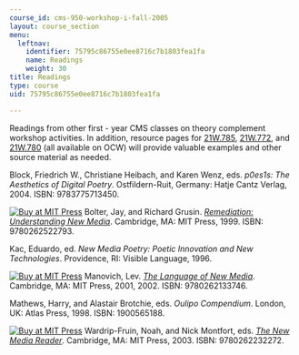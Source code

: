 ```yaml
---
course_id: cms-950-workshop-i-fall-2005
layout: course_section
menu:
  leftnav:
    identifier: 75795c86755e0ee8716c7b1803fea1fa
    name: Readings
    weight: 30
title: Readings
type: course
uid: 75795c86755e0ee8716c7b1803fea1fa

---
```


Readings from other first - year CMS classes on theory complement workshop activities. In addition, resource pages for [21W.785](/courses/21w-785-communicating-in-cyberspace-fall-2003), [21W.772](/courses/21w-772-digital-poetry-fall-2005), and [21W.780](/courses/21w-780-communicating-in-technical-organizations-spring-2005) (all available on OCW) will provide valuable examples and other source material as needed.

Block, Friedrich W., Christiane Heibach, and Karen Wenz, eds. _p0es1s: The Aesthetics of Digital Poetry_. Ostfildern-Ruit, Germany: Hatje Cantz Verlag, 2004. ISBN: 9783775713450.

[![Buy at MIT Press](/images/mp_logo.gif)](https://mitpress.mit.edu/9780262522793) Bolter, Jay, and Richard Grusin. [_Remediation: Understanding New Media_](https://mitpress.mit.edu/9780262522793). Cambridge, MA: MIT Press, 1999. ISBN: 9780262522793.

Kac, Eduardo, ed. _New Media Poetry: Poetic Innovation and New Technologies_. Providence, RI: Visible Language, 1996.

[![Buy at MIT Press](/images/mp_logo.gif)](https://mitpress.mit.edu/9780262133746) Manovich, Lev. [_The Language of New Media_](https://mitpress.mit.edu/9780262133746). Cambridge, MA: MIT Press, 2001, 2002. ISBN: 9780262133746.

Mathews, Harry, and Alastair Brotchie, eds. _Oulipo Compendium_. London, UK: Atlas Press, 1998. ISBN: 1900565188.

[![Buy at MIT Press](/images/mp_logo.gif)](https://mitpress.mit.edu/9780262232272) Wardrip-Fruin, Noah, and Nick Montfort, eds. [_The New Media Reader_](https://mitpress.mit.edu/9780262232272). Cambridge, MA: MIT Press, 2003. ISBN: 9780262232272.